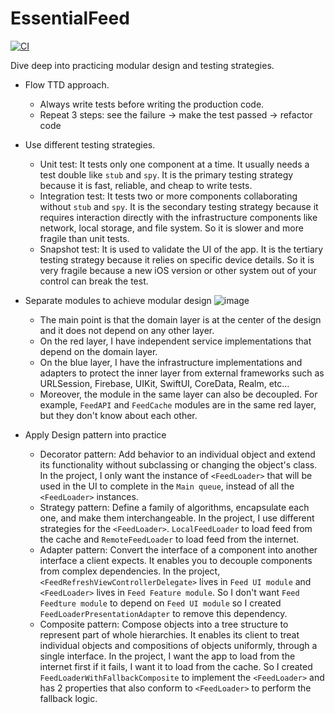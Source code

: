 # EssentialFeed

[![CI](https://github.com/sinhlhhn/EssentialFeed/actions/workflows/CI.yml/badge.svg?branch=main)](https://github.com/sinhlhhn/EssentialFeed/actions/workflows/CI.yml)

Dive deep into practicing modular design and testing strategies.

- Flow TTD approach.
  - Always write tests before writing the production code.
  - Repeat 3 steps: see the failure -> make the test passed -> refactor code
 
- Use different testing strategies.
  - Unit test: It tests only one component at a time. It usually needs a test double like `stub` and `spy`. It is the primary testing strategy because it is fast, reliable, and cheap to write tests.
  - Integration test: It tests two or more components collaborating without `stub` and `spy`. It is the secondary testing strategy because it requires interaction directly with the infrastructure components like network, local storage, and file system. So it is slower and more fragile than unit tests.
  - Snapshot test: It is used to validate the UI of the app. It is the tertiary testing strategy because it relies on specific device details. So it is very fragile because a new iOS version or other system out of your control can break the test.
    
- Separate modules to achieve modular design
  ![image](https://github.com/sinhlhhn/EssentialFeed/assets/66399719/f45e9526-1b1b-4bdb-8fde-c5a836babf1f)

  - The main point is that the domain layer is at the center of the design and it does not depend on any other layer.
  - On the red layer, I have independent service implementations that depend on the domain layer.
  - On the blue layer, I have the infrastructure implementations and adapters to protect the inner layer from external frameworks such as URLSession, Firebase, UIKit, SwiftUI, CoreData, Realm, etc...
  - Moreover, the module in the same layer can also be decoupled. For example, `FeedAPI` and `FeedCache` modules are in the same red layer, but they don't know about each other.

- Apply Design pattern into practice
  - Decorator pattern: Add behavior to an individual object and extend its functionality without subclassing or changing the object's class. In the project, I only want the instance of `<FeedLoader>` that will be used in the UI to complete in the `Main queue`, instead of all the `<FeedLoader>` instances.
  - Strategy pattern: Define a family of algorithms, encapsulate each one, and make them interchangeable. In the project, I use different strategies for the `<FeedLoader>`. `LocalFeedLoader` to load feed from the cache and `RemoteFeedLoader` to load feed from the internet.
  - Adapter pattern: Convert the interface of a component into another interface a client expects. It enables you to decouple components from complex dependencies. In the project, `<FeedRefreshViewControllerDelegate>` lives in `Feed UI module` and `<FeedLoader>` lives in `Feed Feature module`. So I don't want `Feed Feedture module` to depend on `Feed UI module` so I created `FeedLoaderPresentationAdapter` to remove this dependency.
  - Composite pattern: Compose objects into a tree structure to represent part of whole hierarchies. It enables its client to treat individual objects and compositions of objects uniformly, through a single interface. In the project, I want the app to load from the internet first if it fails, I want it to load from the cache. So I created `FeedLoaderWithFallbackComposite` to implement the `<FeedLoader>` and has 2 properties that also conform to `<FeedLoader>` to perform the fallback logic.
